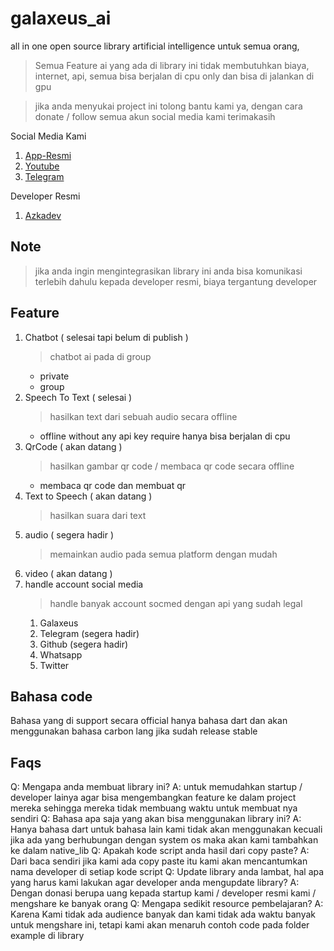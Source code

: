 # galaxeus_ai

all in one open source library artificial intelligence untuk semua orang,

> Semua Feature ai yang ada di library ini tidak membutuhkan biaya, internet, api, semua bisa berjalan di cpu only dan bisa di jalankan di gpu

> jika anda menyukai project ini tolong bantu kami ya, dengan cara donate / follow semua akun social media kami terimakasih

Social Media Kami
1. [App-Resmi]()
2. [Youtube](https://youtube.com/c/galaxeus)
3. [Telegram](https://t.me/galaxeusbot)

Developer Resmi
1. [Azkadev](https://github.com/azkadev)

## Note
> jika anda ingin mengintegrasikan library ini anda bisa komunikasi terlebih dahulu kepada developer resmi, biaya tergantung developer

## Feature

1. Chatbot ( selesai tapi belum di publish )
    > chatbot ai pada di group
    - private 
    - group
2. Speech To Text ( selesai )
    > hasilkan text dari sebuah audio secara offline
    - offline without any api key require hanya bisa berjalan di cpu
3. QrCode ( akan datang )
    > hasilkan gambar qr code / membaca qr code secara offline
    - membaca qr code dan membuat qr
4. Text to Speech ( akan datang )
    > hasilkan suara dari text
5. audio ( segera hadir )
    > memainkan audio pada semua platform dengan mudah
6. video ( akan datang )
7. handle account social media
   > handle banyak account socmed dengan api yang sudah legal
   1. Galaxeus
   2. Telegram (segera hadir)
   3. Github (segera hadir)
   4. Whatsapp
   5. Twitter

## Bahasa code
Bahasa yang di support secara official hanya bahasa dart dan akan menggunakan bahasa carbon lang jika sudah release stable

## Faqs

Q: Mengapa anda membuat library ini?
A: untuk memudahkan startup / developer lainya agar bisa mengembangkan feature ke dalam project mereka sehingga mereka tidak membuang waktu untuk membuat nya sendiri
Q: Bahasa apa saja yang akan bisa menggunakan library ini?
A: Hanya bahasa dart untuk bahasa lain kami tidak akan menggunakan kecuali jika ada yang berhubungan dengan system os maka akan kami tambahkan ke dalam native_lib
Q: Apakah kode script anda hasil dari copy paste?
A: Dari baca sendiri jika kami ada copy paste itu kami akan mencantumkan nama developer di setiap kode script
Q: Update library anda lambat, hal apa yang harus kami lakukan agar developer anda mengupdate library?
A: Dengan donasi berupa uang kepada startup kami / developer resmi kami / mengshare ke banyak orang
Q: Mengapa sedikit resource pembelajaran?
A: Karena Kami tidak ada audience banyak dan kami tidak ada waktu banyak untuk mengshare ini, tetapi kami akan menaruh contoh code pada folder example di library